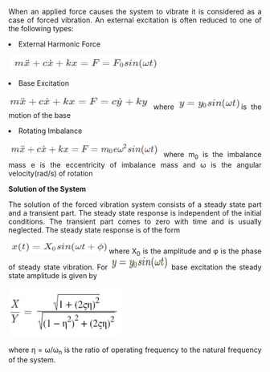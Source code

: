 <div  style="text-align: justify;">

When an applied force causes the system to vibrate it is considered as a case of forced vibration. An external excitation is often reduced to one of the following types:

<li>External Harmonic Force

[<img src="./images/base1.png" width="300" height="30"/>](./images/base1.png)

</li>
<li>Base Excitation

[<img src="./images/base2.png" width="280" height="30"/>](./images/base2.png)
where [<img src="./images/base3.png" width="125" height="20"/>](./images/base3.png)is the motion of the base</li>

<li>Rotating Imbalance

[<img src="./images/base4.png" width="300" height="30"/>](./images/base4.png) where m<sub>0</sub> is the imbalance mass e is the eccentricity of imbalance mass and ω is the angular velocity(rad/s) of rotation

</li>

**Solution of the System**

The solution of the forced vibration system consists of a steady state part and a transient part. The steady state response is independent of the initial conditions. The transient part comes to zero with time and is usually neglected. The steady state response is of the form

[<img src="./images/base5.png" width="200" height="25"/>](./images/base5.png)where X<sub>0</sub> is the amplitude and φ is the phase of steady state vibration. For [<img src="./images/base3.png" width="115" height="25"/>](./images/base3.png) base excitation the steady state amplitude is given by

[<img src="./images/base6.png" width="225" height="100"/>](./images/base6.png)

where η = ω/ω<sub>n</sub> is the ratio of operating frequency to the natural frequency of the system.

</div>
